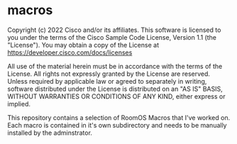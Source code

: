 # macros

Copyright (c) 2022 Cisco and/or its affiliates.
This software is licensed to you under the terms of the Cisco Sample
Code License, Version 1.1 (the "License"). You may obtain a copy of the
License at https://developer.cisco.com/docs/licenses

All use of the material herein must be in accordance with the terms of
the License. All rights not expressly granted by the License are
reserved. Unless required by applicable law or agreed to separately in
writing, software distributed under the License is distributed on an "AS
IS" BASIS, WITHOUT WARRANTIES OR CONDITIONS OF ANY KIND, either express
or implied.

This repository contains a selection of RoomOS Macros that I've worked on. Each macro is contained in it's own subdirectory and needs to be manually installed by the adminstrator.
